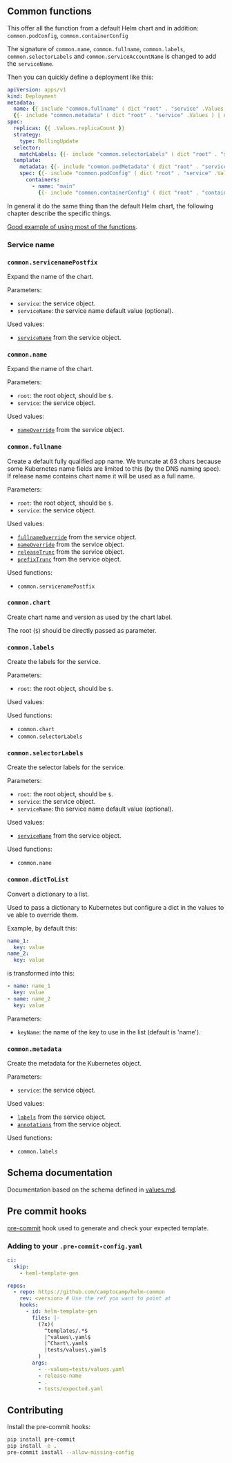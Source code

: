 ## Common functions

This offer all the function from a default Helm chart and in addition:
`common.podConfig`, `common.containerConfig`

The signature of `common.name`, `common.fullname`, `common.labels`, `common.selectorLabels` and
`common.serviceAccountName` is changed to add the `serviceName`.

Then you can quickly define a deployment like this:

```yaml
apiVersion: apps/v1
kind: Deployment
metadata:
  name: {{ include "common.fullname" ( dict "root" . "service" .Values ) }}
  {{- include "common.metadata" ( dict "root" . "service" .Values ) | nindent 2 }}
spec:
  replicas: {{ .Values.replicaCount }}
  strategy:
    type: RollingUpdate
  selector:
    matchLabels: {{- include "common.selectorLabels" ( dict "root" . "service" .Values ) | nindent 6 }}
  template:
    metadata: {{- include "common.podMetadata" ( dict "root" . "service" .Values ) | nindent 6 }}
    spec: {{- include "common.podConfig" ( dict "root" . "service" .Values ) | nindent 6 }}
      containers:
        - name: "main"
          {{- include "common.containerConfig" ( dict "root" . "container" .Values ) | nindent 10 }}
```

In general it do the same thing than the default Helm chart, the following chapter describe the specific things.

[Good example of using most of the functions](https://github.com/camptocamp/helm-custom-pod/blob/master/templates/deployment.yaml).

### Service name

### `common.servicenamePostfix`

Expand the name of the chart.

Parameters:

- `service`: the service object.
- `serviceName`: the service name default value (optional).

Used values:

- [`serviceName`](https://github.com/camptocamp/helm-common/blob/master/values.md#definitions/serviceName) from the service object.

### `common.name`

Expand the name of the chart.

Parameters:

- `root`: the root object, should be `$`.
- `service`: the service object.

Used values:

- [`nameOverride`](https://github.com/camptocamp/helm-common/blob/master/values.md#definitions/nameOverride) from the service object.

### `common.fullname`

Create a default fully qualified app name.
We truncate at 63 chars because some Kubernetes name fields are limited to this (by the DNS naming spec).
If release name contains chart name it will be used as a full name.

Parameters:

- `root`: the root object, should be `$`.
- `service`: the service object.

Used values:

- [`fullnameOverride`](https://github.com/camptocamp/helm-common/blob/master/values.md#definitions/fullnameOverride) from the service object.
- [`nameOverride`](https://github.com/camptocamp/helm-common/blob/master/values.md#definitions/nameOverride) from the service object.
- [`releaseTrunc`](https://github.com/camptocamp/helm-common/blob/master/values.md#definitions/releaseTrunc) from the service object.
- [`prefixTrunc`](https://github.com/camptocamp/helm-common/blob/master/values.md#definitions/prefixTrunc) from the service object.

Used functions:

- `common.servicenamePostfix`

### `common.chart`

Create chart name and version as used by the chart label.

The root (`$`) should be directly passed as parameter.

### `common.labels`

Create the labels for the service.

Parameters:

- `root`: the root object, should be `$`.

Used values:

Used functions:

- `common.chart`
- `common.selectorLabels`

### `common.selectorLabels`

Create the selector labels for the service.

Parameters:

- `root`: the root object, should be `$`.
- `service`: the service object.
- `serviceName`: the service name default value (optional).

Used values:

- [`serviceName`](https://github.com/camptocamp/helm-common/blob/master/values.md#definitions/serviceName) from the service object.

Used functions:

- `common.name`

### `common.dictToList`

Convert a dictionary to a list.

Used to pass a dictionary to Kubernetes but configure a dict in the values to ve able to override them.

Example, by default this:

```yaml
name_1:
  key: value
name_2:
  key: value
```

is transformed into this:

```yaml
- name: name_1
  key: value
- name: name_2
  key: value
```

Parameters:

- `keyName`: the name of the key to use in the list (default is 'name').

### `common.metadata`

Create the metadata for the Kubernetes object.

Parameters:

- `service`: the service object.

Used values:

- [`labels`](https://github.com/camptocamp/helm-common/blob/master/values.md#definitions/labels) from the service object.
- [`annotations`](https://github.com/camptocamp/helm-common/blob/master/values.md#definitions/annotations) from the service object.

Used functions:

- `common.labels`

## Schema documentation

Documentation based on the schema defined in [values.md](./values.md).

## Pre commit hooks

[pre-commit](https://pre-commit.com/) hook used to generate and check your expected template.

### Adding to your `.pre-commit-config.yaml`

```yaml
ci:
  skip:
    - heml-template-gen

repos:
  - repo: https://github.com/camptocamp/helm-common
    rev: <version> # Use the ref you want to point at
    hooks:
      - id: helm-template-gen
        files: |-
          (?x)(
            ^templates/.*$
            |^values\.yaml$
            |^Chart\.yaml$
            |tests/values\.yaml$
          )
        args:
          - --values=tests/values.yaml
          - release-name
          - .
          - tests/expected.yaml
```

## Contributing

Install the pre-commit hooks:

```bash
pip install pre-commit
pip install -e .
pre-commit install --allow-missing-config
```
